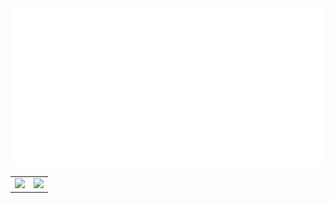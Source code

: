 <div align="center">
  <img src="https://github.com/angelk90/angelk90/raw/master/info.svg?sanitize=true">
  <table>
  <tr>
    <td valign="top"><img src="https://github-readme-stats.vercel.app/api/top-langs/?username=angelk90&layout=compact&show_icons=true&title_color=ffffff&icon_color=34abeb&text_color=daf7dc&bg_color=151515"/></td>
    <td valign="top"><img src="https://github-readme-stats.vercel.app/api?username=angelk90&show_icons=true&title_color=ffffff&icon_color=34abeb&text_color=daf7dc&bg_color=151515&hide=prs,issues,contribs"/></td>
  </tr>
</table>
</div>
